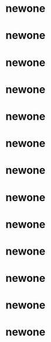 # newone
# newone
# newone
# newone
# newone
# newone
# newone
# newone
# newone
# newone
# newone
# newone
# newone
